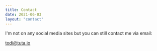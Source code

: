 ```yaml
---
title: Contact
date: 2021-06-03
layout: "contact"
---
```


I'm not on any social media sites but you can still contact me via email: 

todi@tuta.io 
